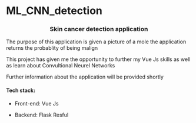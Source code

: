 # ML_CNN_detection


<h3 align="center">Skin cancer detection application</h3>



<div>
  <p>The purpose of this application is given a picture of a mole the application returns the probablity of being malign  </p>
    <p>This project has given me the opportunity to further my Vue Js skills as well as learn about Convultional Neurel Networks</p>
<p>Further information about the application will be provided shortly </p>


<h4>Tech stack:</h3>
  
- Front-end: Vue Js
  
- Backend: Flask Resful

 
</div>
